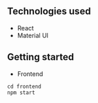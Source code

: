 ## Technologies used
- React
- Material UI

## Getting started

- Frontend

```
cd frontend
npm start
```